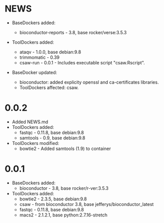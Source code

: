 # NEWS

* BaseDockers added:
    + bioconductor-reports - 3.8, base rocker/verse:3.5.3

* ToolDockers added:
    + ataqv - 1.0.0, base debian:9.8
    + trimmomatic - 0.39
    + csaw-run - 0.0.1 - Includes executable script "csaw.Rscript".
* BaseDocker updated:
    + bioconductor: added explicity openssl and ca-certificates libraries.
    + ToolDockers affected: csaw.
    
# 0.0.2

* Added NEWS.md
* ToolDockers added:
    + fastqc - 0.11.8, base debian:9.8
    + samtools - 0.9, base debian:9.8
* ToolDockers modified:
    + bowtie2 - Added samtools (1.9) to container

# 0.0.1

* BaseDockers added:
    + bioconductor - 3.8, base rocker/r-ver:3.5.3
* ToolDockers added:
    + bowtie2 - 2.3.5, base debian:9.8
    + csaw - from bioconductor 3.8, base jefferys/bioconductor_latest
    + fastqc - 0.11.8, base debian:9.8
    + macs2 - 2.1.2.1, base python:2.7.16-stretch